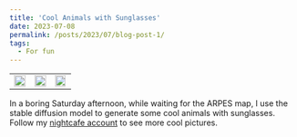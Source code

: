 ```yaml
---
title: 'Cool Animals with Sunglasses'
date: 2023-07-08
permalink: /posts/2023/07/blog-post-1/
tags:
  - For fun
---
```


<table>
  <tr>
    <td><img src="../images/German_Sdog.jpg" style="width:100%; margin:0; padding:0; border:0;"></td>
    <td><img src="../images/jgjO8P4MEjwFX9PscLmg--1--97hmo_15.625x.jpg" style="width:100%; margin:0; padding:0; border:0;"></td>
    <td><img src="../images/YfWoYSuHI3eSpodtzLET--1--ievyd_12.5x.jpg" style="width:95%; margin:0; padding:0; border:0;"></td>
  </tr>
</table>


In a boring Saturday afternoon, while waiting for the ARPES map, I use the stable diffusion model to generate some cool animals with sunglasses. Follow my [nightcafe account](https://creator.nightcafe.studio/u/Davidcheng2020) to see more cool pictures.



